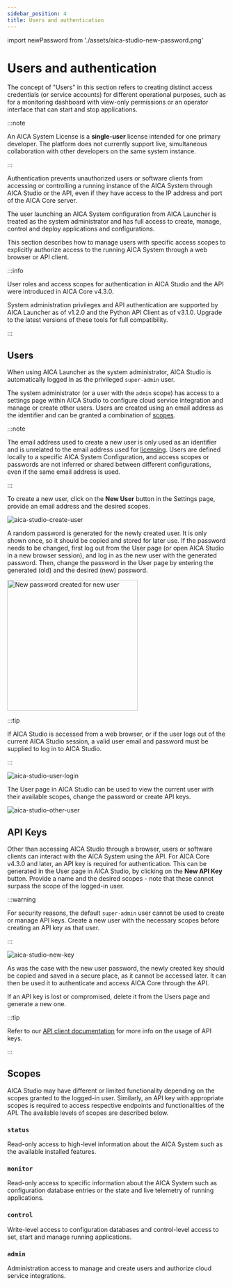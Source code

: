 ```yaml
---
sidebar_position: 4
title: Users and authentication
---
```


import newPassword from './assets/aica-studio-new-password.png'

# Users and authentication

The concept of "Users" in this section refers to creating distinct access credentials (or service accounts) for
different operational purposes, such as for a monitoring dashboard with view-only permissions or an operator interface
that can start and stop applications.

:::note

An AICA System License is a **single-user** license intended for one primary developer. The platform does not currently
support live, simultaneous collaboration with other developers on the same system instance.

:::

Authentication prevents unauthorized users or software clients from accessing or controlling a running instance of the
AICA System through AICA Studio or the API, even if they have access to the IP address and port of the AICA Core server.

The user launching an AICA System configuration from AICA Launcher is treated as the system administrator and has full
access to create, manage, control and deploy applications and configurations.

This section describes how to manage users with specific access scopes to explicitly authorize access to the running
AICA System through a web browser or API client.

:::info

User roles and access scopes for authentication in AICA Studio and the API were introduced in AICA Core v4.3.0.

System administration privileges and API authentication are supported by AICA Launcher as of v1.2.0 and the Python API
Client as of v3.1.0. Upgrade to the latest versions of these tools for full compatibility.

:::

## Users

When using AICA Launcher as the system administrator, AICA Studio is automatically logged in as the privileged
`super-admin` user.

The system administrator (or a user with the `admin` scope) has access to a settings page within AICA Studio to
configure cloud service integration and manage or create other users. Users are created using an email address as the
identifier and can be granted a combination of [scopes](#scopes).

:::note

The email address used to create a new user is only used as an identifier and is unrelated to the email address used for
[licensing](./installation/licensing). Users are defined locally to a specific AICA System Configuration, and access
scopes or passwords are not inferred or shared between different configurations, even if the same email address is used.

:::

To create a new user, click on the **New User** button in the Settings page, provide an email address and the desired 
scopes.

![aica-studio-create-user](assets/aica-studio-create-user.png)

A random password is generated for the newly created user. It is only shown once, so it should be copied and stored for
later use. If the password needs to be changed, first log out from the User page (or open AICA Studio in a new browser
session), and log in as the new user with the generated password. Then, change the password in the User page by entering
the generated (old) and the desired (new) password.

<div class="text--center">
  <img src={newPassword} alt="New password created for new user" width="300"/>
</div>

:::tip

If AICA Studio is accessed from a web browser, or if the user logs out of the current AICA Studio session, a valid user
email and password must be supplied to log in to AICA Studio.

:::

![aica-studio-user-login](assets/aica-studio-user-login.png)

The User page in AICA Studio can be used to view the current user with their available scopes, change the password or
create API keys.

![aica-studio-other-user](assets/aica-studio-other-user.png)

## API Keys

Other than accessing AICA Studio through a browser, users or software clients can interact with the AICA System using
the API. For AICA Core v4.3.0 and later, an API key is required for authentication. This can be generated in the User
page in AICA Studio, by clicking on the **New API Key** button. Provide a name and the desired scopes - note that these
cannot surpass the scope of the logged-in user.

:::warning

For security reasons, the default `super-admin` user cannot be used to create or manage API keys. Create a new user
with the necessary scopes before creating an API key as that user.

:::

![aica-studio-new-key](assets/aica-studio-new-api-key.png)

As was the case with the new user password, the newly created key should be copied and saved in a secure place, as it
cannot be accessed later. It can then be used it to authenticate and access AICA Core through the API.

If an API key is lost or compromised, delete it from the Users page and generate a new one.

:::tip

Refer to our [API client documentation](https://pypi.org/project/aica-api/) for more info on the usage of API keys.

:::

## Scopes

AICA Studio may have different or limited functionality depending on the scopes granted to the logged-in user.
Similarly, an API key with appropriate scopes is required to access respective endpoints and functionalities of the API.
The available levels of scopes are described below.

### `status`

Read-only access to high-level information about the AICA System such as the available installed features.

### `monitor`

Read-only access to specific information about the AICA System such as configuration database entries or the state and
live telemetry of running applications.

### `control`

Write-level access to configuration databases and control-level access to set, start and manage running applications.

### `admin`

Administration access to manage and create users and authorize cloud service integrations.

